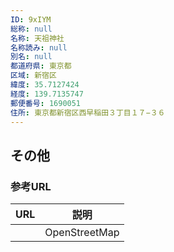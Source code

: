 ```yaml
---
ID: 9xIYM
総称: null
名称: 天祖神社
名称読み: null
別名: null
都道府県: 東京都
区域: 新宿区
緯度: 35.7127424
経度: 139.7135747
郵便番号: 1690051
住所: 東京都新宿区西早稲田３丁目１７−３６
---
```


## その他

### 参考URL

| URL | 説明          |
| --- | ------------- |
|     | OpenStreetMap |
